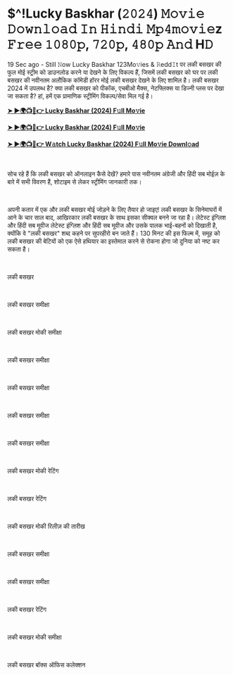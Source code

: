 <h1 style="text-align: left;">$^!Lucky Baskhar (𝟸𝟶𝟸𝟺) 𝙼𝚘𝚟𝚒𝚎 𝙳𝚘𝚠𝚗𝚕𝚘𝚊𝚍 𝙸𝚗 𝙷𝚒𝚗𝚍𝚒 𝙼𝚙𝟺𝚖𝚘𝚟𝚒𝚎z 𝙵𝚛𝚎𝚎 𝟷𝟶𝟾𝟶𝚙, 𝟽𝟸𝟶𝚙, 𝟺𝟾𝟶𝚙 𝙰𝚗𝚍 H𝙳</h1><p>19 Sec ago - Still 𝙽ow Lucky Baskhar 123Mo𝚟ies &amp; 𝚁edd𝙸t पर लकी बसखर की फुल मोई स्ट्रीम को डाउनलोड करने या देखने के लिए विकल्प हैं, जिसमें लकी बसखर को घर पर लकी बसखर की नवीनतम अलौकिक कॉमेडी हॉरर मोई लकी बसखर देखने के लिए शामिल है। लकी बसखर 2024 में उपलब्ध है? क्या लकी बसखर को पीकॉक, एचबीओ मैक्स, नेटफ्लिक्स या डिज्नी प्लस पर देखा जा सकता है? हां, हमें एक प्रामाणिक स्ट्रीमिंग विकल्प/सेवा मिल गई है।&nbsp;</p><p><a href="https://tinyurl.com/bdd7cajs" target="_blank"><b>➤ ►🌍📺📱👉 Lucky Baskhar (2024) F𝚞ll Mo𝚟ie</b></a></p><p><a href="https://tinyurl.com/5ypzeyce" target="_blank"><b>➤ ►🌍📺📱👉 Lucky Baskhar (2024) F𝚞ll Mo𝚟ie</b></a></p><p><a href="https://tinyurl.com/bdd7cajs" target="_blank"><b>➤ ►🌍📺📱👉 W𝚊tch Lucky Baskhar (2024) F𝚞ll Mo𝚟ie Downl𝚘ad</b></a></p><p><br /></p><p>सोच रहे हैं कि लकी बसखर को ऑनलाइन कैसे देखें? हमारे पास नवीनतम अंग्रेजी और हिंदी सब मोईज़ के बारे में सभी विवरण हैं, शोटाइम से लेकर स्ट्रीमिंग जानकारी तक।</p><p><br /></p><p>अपनी कतार में एक और लकी बसखर मोई जोड़ने के लिए तैयार हो जाइए! लकी बसखर के सिनेमाघरों में आने के चार साल बाद, आखिरकार लकी बसखर के साथ इसका सीक्वल बनने जा रहा है। लेटेस्ट इंग्लिश और हिंदी सब मूवीज लेटेस्ट इंग्लिश और हिंदी सब मूवीज और उसके पालक भाई-बहनों को दिखाती है, क्योंकि वे "लकी बसखर" शब्द कहने पर सुपरहीरो बन जाते हैं। 130 मिनट की इस फिल्म में, समूह को लकी बसखर की बेटियों को एक ऐसे हथियार का इस्तेमाल करने से रोकना होगा जो दुनिया को नष्ट कर सकता है।</p><p><br /></p><p>लकी बसखर</p><p><br /></p><p>लकी बसखर समीक्षा</p><p><br /></p><p>लकी बसखर मोकी समीक्षा</p><p><br /></p><p>लकी बसखर समीक्षा</p><p><br /></p><p>लकी बसखर समीक्षा</p><p><br /></p><p>लकी बसखर समीक्षा</p><p><br /></p><p>लकी बसखर समीक्षा</p><p><br /></p><p>लकी बसखर मोकी रेटिंग</p><p><br /></p><p>लकी बसखर रेटिंग</p><p><br /></p><p>लकी बसखर मोकी रिलीज़ की तारीख</p><p><br /></p><p>लकी बसखर समीक्षा</p><p><br /></p><p>लकी बसखर समीक्षा</p><p><br /></p><p>लकी बसखर रेटिंग</p><p><br /></p><p>लकी बसखर मोकी समीक्षा</p><p><br /></p><p>लकी बसखर बॉक्स ऑफिस कलेक्शन</p>
